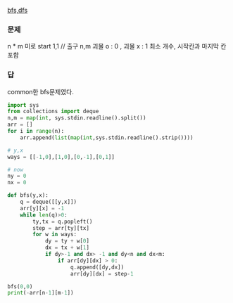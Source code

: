 [bfs,dfs](bfs,dfs.md)

### 문제
n * m 미로
start 1,1 // 출구 n,m
괴물 o : 0 , 괴물 x : 1
최소 개수,  시작칸과 마지막 칸 포함


### 답
common한 bfs문제였다.
```python
import sys
from collections import deque
n,m = map(int, sys.stdin.readline().split())
arr = []
for i in range(n):
    arr.append(list(map(int,sys.stdin.readline().strip())))

# y,x
ways = [[-1,0],[1,0],[0,-1],[0,1]]

# now
ny = 0
nx = 0

def bfs(y,x):
    q = deque([[y,x]])
    arr[y][x] = -1
    while len(q)>0:
        ty,tx = q.popleft()
        step = arr[ty][tx]
        for w in ways:
            dy = ty + w[0]
            dx = tx + w[1] 
            if dy>-1 and dx> -1 and dy<n and dx<m:
                if arr[dy][dx] > 0:
                    q.append([dy,dx])
                    arr[dy][dx] = step-1

bfs(0,0)
print(-arr[n-1][m-1])

```
